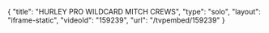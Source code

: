 {
    "title": "HURLEY PRO WILDCARD MITCH CREWS",
    "type": "solo",
    "layout": "iframe-static",
    "videoId": "159239",
    "url": "\/tvpembed\/159239"
}